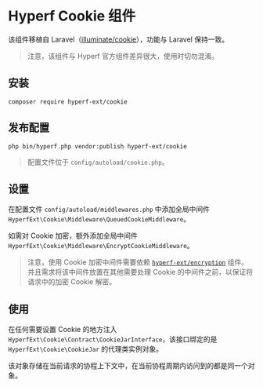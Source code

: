 # Hyperf Cookie 组件

该组件移植自 Laravel（[illuminate/cookie](https://github.com/illuminate/cookie )），功能与 Laravel 保持一致。

> 注意，该组件与 Hyperf 官方组件差异很大，使用时切勿混淆。

## 安装

```shell script
composer require hyperf-ext/cookie
```

## 发布配置

```shell script
php bin/hyperf.php vendor:publish hyperf-ext/cookie
```

> 配置文件位于 `config/autoload/cookie.php`。

## 设置

在配置文件 `config/autoload/middlewares.php` 中添加全局中间件 `HyperfExt\Cookie\Middleware\QueuedCookieMiddleware`。

如需对 Cookie 加密，额外添加全局中间件 `HyperfExt\Cookie\Middleware\EncryptCookieMiddleware`。

> 注意，使用 Cookie 加密中间件需要依赖 [`hyperf-ext/encryption`](https://github.com/hyperf-ext/encryption) 组件。
> 并且需求将该中间件放置在其他需要处理 Cookie 的中间件之前，以保证将请求中的加密 Cookie 解密。

## 使用

在任何需要设置 Cookie 的地方注入 `HyperfExt\Cookie\Contract\CookieJarInterface`，该接口绑定的是 `HyperfExt\Cookie\CookieJar` 的代理类实例对象。

该对象存储在当前请求的协程上下文中，在当前协程周期内访问到的都是同一个对象。


